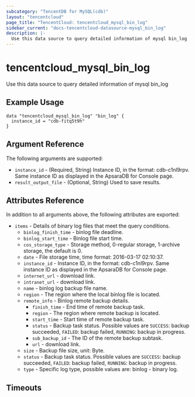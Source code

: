 ```yaml
---
subcategory: "TencentDB for MySQL(cdb)"
layout: "tencentcloud"
page_title: "TencentCloud: tencentcloud_mysql_bin_log"
sidebar_current: "docs-tencentcloud-datasource-mysql_bin_log"
description: |-
  Use this data source to query detailed information of mysql bin_log
---
```


# tencentcloud_mysql_bin_log

Use this data source to query detailed information of mysql bin_log

## Example Usage

```hcl
data "tencentcloud_mysql_bin_log" "bin_log" {
  instance_id = "cdb-fitq5t9h"
}
```

## Argument Reference

The following arguments are supported:

* `instance_id` - (Required, String) Instance ID, in the format: cdb-c1nl9rpv. Same instance ID as displayed in the ApsaraDB for Console page.
* `result_output_file` - (Optional, String) Used to save results.

## Attributes Reference

In addition to all arguments above, the following attributes are exported:

* `items` - Details of binary log files that meet the query conditions.
  * `binlog_finish_time` - binlog file deadline.
  * `binlog_start_time` - Binlog file start time.
  * `cos_storage_type` - Storage method, 0-regular storage, 1-archive storage, the default is 0.
  * `date` - File storage time, time format: 2016-03-17 02:10:37.
  * `instance_id` - Instance ID, in the format: cdb-c1nl9rpv. Same instance ID as displayed in the ApsaraDB for Console page.
  * `internet_url` - download link.
  * `intranet_url` - download link.
  * `name` - binlog log backup file name.
  * `region` - The region where the local binlog file is located.
  * `remote_info` - Binlog remote backup details.
    * `finish_time` - End time of remote backup task.
    * `region` - The region where remote backup is located.
    * `start_time` - Start time of remote backup task.
    * `status` - Backup task status. Possible values are `SUCCESS`: backup succeeded, `FAILED`: backup failed, `RUNNING`: backup in progress.
    * `sub_backup_id` - The ID of the remote backup subtask.
    * `url` - download link.
  * `size` - Backup file size, unit: Byte.
  * `status` - Backup task status. Possible values are `SUCCESS`: backup succeeded, `FAILED`: backup failed, `RUNNING`: backup in progress.
  * `type` - Specific log type, possible values are: binlog - binary log.


## Timeouts

<no value>


